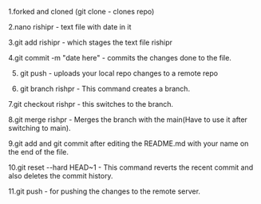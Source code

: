1.forked and cloned (git clone <ssh link> - clones repo) 

2.nano rishipr - text file with date in it 

3.git add rishipr - which stages the text file rishipr 

4.git commit -m "date here" - commits the changes done to the file.

5. git push - uploads your local repo changes to a remote repo

6. git branch rishpr - This command creates a branch.

7.git checkout rishpr - this switches to the branch.

8.git merge rishpr - Merges the branch with the main(Have to use it after switching to main).

9.git add and git commit after editing the README.md with your name on the end of the file.

10.git reset --hard HEAD~1 - This command reverts the recent commit and also deletes the commit history.

11.git push - for pushing the changes to the remote server.
